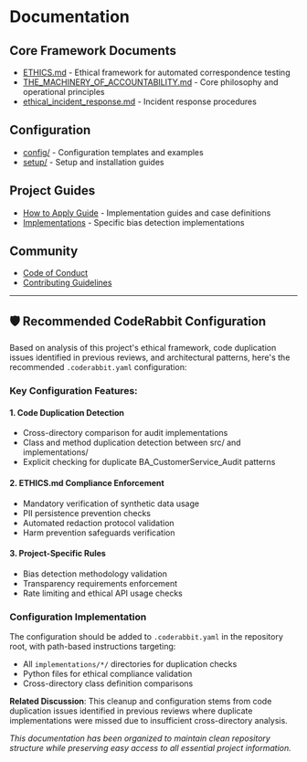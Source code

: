 # Documentation

## Core Framework Documents

- [ETHICS.md](./ETHICS.md) - Ethical framework for automated correspondence testing
- [THE_MACHINERY_OF_ACCOUNTABILITY.md](./THE_MACHINERY_OF_ACCOUNTABILITY.md) - Core philosophy and operational principles
- [ethical_incident_response.md](./ethical_incident_response.md) - Incident response procedures

## Configuration

- [config/](./config/) - Configuration templates and examples
- [setup/](./setup/) - Setup and installation guides

## Project Guides

- [How to Apply Guide](../how_to_apply_guide/) - Implementation guides and case definitions
- [Implementations](../implementations/) - Specific bias detection implementations

## Community

- [Code of Conduct](../CODE_OF_CONDUCT.md)
- [Contributing Guidelines](../CONTRIBUTING.md)

---

## 🛡️ Recommended CodeRabbit Configuration

Based on analysis of this project's ethical framework, code duplication issues identified in previous reviews, and architectural patterns, here's the recommended `.coderabbit.yaml` configuration:

### Key Configuration Features:

#### 1. **Code Duplication Detection**
- Cross-directory comparison for audit implementations
- Class and method duplication detection between src/ and implementations/
- Explicit checking for duplicate BA_CustomerService_Audit patterns

#### 2. **ETHICS.md Compliance Enforcement**  
- Mandatory verification of synthetic data usage
- PII persistence prevention checks
- Automated redaction protocol validation
- Harm prevention safeguards verification

#### 3. **Project-Specific Rules**
- Bias detection methodology validation
- Transparency requirements enforcement
- Rate limiting and ethical API usage checks

### Configuration Implementation

The configuration should be added to `.coderabbit.yaml` in the repository root, with path-based instructions targeting:
- All `implementations/*/` directories for duplication checks  
- Python files for ethical compliance validation
- Cross-directory class definition comparisons

**Related Discussion**: This cleanup and configuration stems from code duplication issues identified in previous reviews where duplicate implementations were missed due to insufficient cross-directory analysis.

*This documentation has been organized to maintain clean repository structure while preserving easy access to all essential project information.*